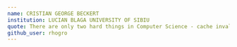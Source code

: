 ```yaml
---
name: CRISTIAN GEORGE BECKERT
institution: LUCIAN BLAGA UNIVERSITY OF SIBIU
quote: There are only two hard things in Computer Science - cache invalidation and naming things
github_user: rhogro
---
```


